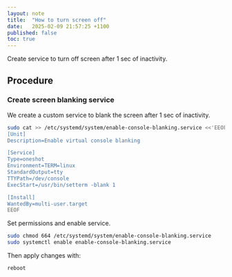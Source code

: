 ```yaml
---
layout: note
title:  "How to turn screen off"
date:   2025-02-09 21:57:25 +1100
published: false
toc: true
---
```


Create service to turn off screen after 1 sec of inactivity.


## Procedure

### Create screen blanking service

We create a custom service to blank the screen after 1 sec of inactivity.

```bash
sudo cat >> /etc/systemd/system/enable-console-blanking.service <<'EEOF'
[Unit]
Description=Enable virtual console blanking

[Service]
Type=oneshot
Environment=TERM=linux
StandardOutput=tty
TTYPath=/dev/console
ExecStart=/usr/bin/setterm -blank 1

[Install]
WantedBy=multi-user.target
EEOF
```

Set permissions and enable service.

```bash
sudo chmod 664 /etc/systemd/system/enable-console-blanking.service
sudo systemctl enable enable-console-blanking.service
```

Then apply changes with:

```bash
reboot
```
